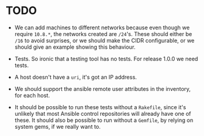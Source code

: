 # TODO

* We can add machines to different networks because even though we require
  `10.8.*`, the networks created are `/24`'s. These should either be `/16` to
  avoid surprises, or we should make the CIDR configurable, or we should give an
  example showing this behaviour.

* Tests. So ironic that a testing tool has no tests. For release 1.0.0 we need tests.

* A host doesn't have a `uri`, it's got an IP address.

* We should support the ansible remote user attributes in the inventory, for each host.

* It should be possible to run these tests without a `Rakefile`, since it's
  unlikely that most Ansible control repositories will already have one of
  these. It should also be possible to run without a `Gemfile`, by relying on
  system gems, if we really want to.
